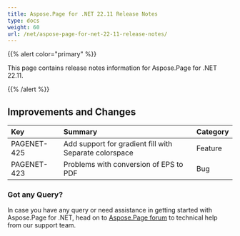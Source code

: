 ```yaml
---
title: Aspose.Page for .NET 22.11 Release Notes
type: docs
weight: 60
url: /net/aspose-page-for-net-22-11-release-notes/
---
```


{{% alert color="primary" %}}

This page contains release notes information for Aspose.Page for .NET 22.11.

{{% /alert %}}
## **Improvements and Changes**

|**Key**|**Summary**|**Category**|
| :- | :- | :- |
|PAGENET-425| Add support for gradient fill with Separate colorspace|Feature|
|PAGENET-423| Problems with conversion of EPS to PDF|Bug|
### **Got any Query?**
In case you have any query or need assistance in getting started with Aspose.Page for .NET, head on to [Aspose.Page forum](https://forum.aspose.com/c/page/39) to technical help from our support team.
